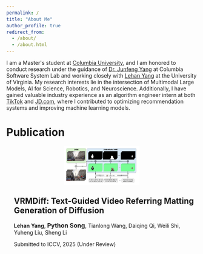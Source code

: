 ```yaml
---
permalink: /
title: "About Me"
author_profile: true
redirect_from: 
  - /about/
  - /about.html
---
```



I am a Master's student at [Columbia University](https://www.columbia.edu/), and I am honored to conduct research under the guidance of [Dr. Junfeng Yang](https://www.cs.columbia.edu/~junfeng/) at Columbia Software System Lab and working closely with [Lehan Yang](https://bio.lehanyang.info/) at the University of Virginia. My research interests lie in the intersection of Multimodal Large Models, AI for Science, Robotics, and Neuroscience. Additionally, I have gained valuable industry experience as an algorithm engineer intern at both [TikTok](https://www.tiktok.com/) and [JD.com](https://www.jd.com/), where I contributed to optimizing recommendation systems and improving machine learning models.



Publication
======
<div style="display: flex; align-items: center; justify-content: center; flex-wrap: wrap;">
  <img src="https://github.com/Geeksongs/geeksongs.github.io/raw/master/images/pub1.png" alt="My Image" style="width: 100%; max-width: 200px;" />
  <div style="margin-left: 20px; max-width: 100%;">
    <h2><strong>VRMDiff: Text-Guided Video Referring Matting Generation of Diffusion</strong></h2>
    <p style="font-size: 14px;"><strong>Lehan Yang</strong>, <strong><span style="font-size: 16px;">Python Song</span></strong>, Tianlong Wang, Daiqing Qi, Weili Shi, Yuheng Liu, Sheng Li</p>
    <p style="font-size: 14px;">Submitted to ICCV, 2025 (Under Review)</p>
  </div>
</div>


